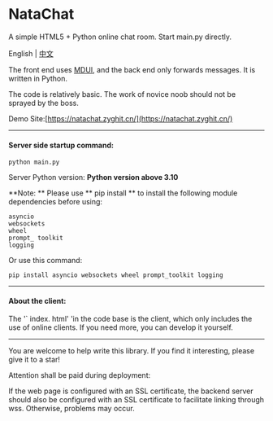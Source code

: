 # NataChat

A simple HTML5 + Python online chat room. Start main.py directly.

 English | [中文](https://github.com/ZGIT-Network/NataChat)
 
 The front end uses [MDUI](https://mdui.org), and the back end only forwards messages. It is written in Python.

The code is relatively basic. The work of novice noob should not be sprayed by the boss.

Demo Site:[https://natachat.zyghit.cn/](https://natachat.zyghit.cn/)

***
#### Server side startup command:

``python main.py``

Server Python version: **Python version above 3.10**

**Note: ** Please use ** pip install ** to install the following module dependencies before using:

````
asyncio
websockets
wheel
prompt_ toolkit
logging
````

Or use this command:

``pip install asyncio websockets wheel prompt_toolkit logging``

****
#### About the client:

The '` index. html' 'in the code base is the client, which only includes the use of online clients. If you need more, you can develop it yourself.

***

You are welcome to help write this library. If you find it interesting, please give it to a star!

Attention shall be paid during deployment:

If the web page is configured with an SSL certificate, the backend server should also be configured with an SSL certificate to facilitate linking through wss. Otherwise, problems may occur.
